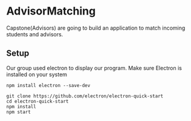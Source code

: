 # AdvisorMatching
 Capstone(Advisors) are going to build an application to match incoming students and advisors.
 
 
## Setup
Our group used electron to display our program.
Make sure Electron is installed on your system

`npm install electron --save-dev `

```
git clone https://github.com/electron/electron-quick-start
cd electron-quick-start
npm install
npm start
```

